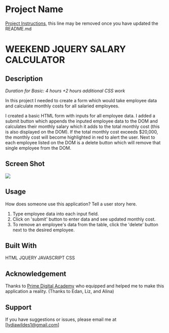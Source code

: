 # Project Name

[Project Instructions](./INSTRUCTIONS.md), this line may be removed once you have updated the README.md


# WEEKEND JQUERY SALARY CALCULATOR

## Description

_Duration for Basic: 4 hours +2 hours additional CSS work_

In this project I needed to create a form which would take employee data and calculate monthly costs for all salaried employees. 

I created a basic HTML form with inputs for all employee data. I added a submit button which appends the inputed employee data to the DOM and calculates their monthly salary which it adds to the total monthly cost (this is also displayed on the DOM). If the total monthly cost exceeds $20,000, the monthly cost will become highlighted in red to alert the user. Next to each employee listed on the DOM is a delete button which will remove that single employee from the DOM. 

## Screen Shot

![](../../../../Desktop/Salary%20Calculator%20Screenshot.png)

## Usage
How does someone use this application? Tell a user story here.

1. Type employee data into each input field.
2. Click on 'submit' button to enter data and see updated monthly cost. 
3. To remove an employee's data from the table, click the 'delete' button next to the desired employee. 

## Built With

HTML
JQUERY
JAVASCRIPT
CSS

## Acknowledgement
Thanks to [Prime Digital Academy](www.primeacademy.io) who equipped and helped me to make this application a reality. (Thanks to Edan, Liz, and Alina)

## Support
If you have suggestions or issues, please email me at [lydiawildes1@gmail.com]
